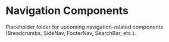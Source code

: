 # Navigation Components

Placeholder folder for upcoming navigation-related components (Breadcrumbs, SideNav, FooterNav, SearchBar, etc.).
